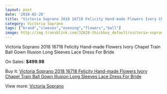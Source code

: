 ```yaml
---
layout: post
date: '2018-02-28'
title: "Victoria Soprano 2018 16718 Felicity Hand-made Flowers Ivory Chapel Train Ball Gown Illusion Long Sleeves Lace Dress For Bride"
category: Victoria Soprano
tags: ["brand","sleeves","evening","flowers","ball"]
image: http://img.transblink.com/32628-thickbox_default/victoria-soprano-2018-16718-felicity-hand-made-flowers-ivory-chapel-train-ball-gown-illusion-long-sleeves-lace-dress-for-bride.jpg
---
```

Victoria Soprano 2018 16718 Felicity Hand-made Flowers Ivory Chapel Train Ball Gown Illusion Long Sleeves Lace Dress For Bride

On Sales: **$499.98**
<a href="https://www.transblink.com/en/victoria-soprano/10996-victoria-soprano-2018-16718-felicity-hand-made-flowers-ivory-chapel-train-ball-gown-illusion-long-sleeves-lace-dress-for-bride.html"><amp-img layout="responsive" width="600" height="600" src="//img.transblink.com/32628-thickbox_default/victoria-soprano-2018-16718-felicity-hand-made-flowers-ivory-chapel-train-ball-gown-illusion-long-sleeves-lace-dress-for-bride.jpg" alt="Victoria Soprano 2018 16718 Felicity Hand-made Flowers Ivory Chapel Train Ball Gown Illusion Long Sleeves Lace Dress For Bride 0" /></a>
<a href="https://www.transblink.com/en/victoria-soprano/10996-victoria-soprano-2018-16718-felicity-hand-made-flowers-ivory-chapel-train-ball-gown-illusion-long-sleeves-lace-dress-for-bride.html"><amp-img layout="responsive" width="600" height="600" src="//img.transblink.com/32637-thickbox_default/victoria-soprano-2018-16718-felicity-hand-made-flowers-ivory-chapel-train-ball-gown-illusion-long-sleeves-lace-dress-for-bride.jpg" alt="Victoria Soprano 2018 16718 Felicity Hand-made Flowers Ivory Chapel Train Ball Gown Illusion Long Sleeves Lace Dress For Bride 1" /></a>
<a href="https://www.transblink.com/en/victoria-soprano/10996-victoria-soprano-2018-16718-felicity-hand-made-flowers-ivory-chapel-train-ball-gown-illusion-long-sleeves-lace-dress-for-bride.html"><amp-img layout="responsive" width="600" height="600" src="//img.transblink.com/32636-thickbox_default/victoria-soprano-2018-16718-felicity-hand-made-flowers-ivory-chapel-train-ball-gown-illusion-long-sleeves-lace-dress-for-bride.jpg" alt="Victoria Soprano 2018 16718 Felicity Hand-made Flowers Ivory Chapel Train Ball Gown Illusion Long Sleeves Lace Dress For Bride 2" /></a>
<a href="https://www.transblink.com/en/victoria-soprano/10996-victoria-soprano-2018-16718-felicity-hand-made-flowers-ivory-chapel-train-ball-gown-illusion-long-sleeves-lace-dress-for-bride.html"><amp-img layout="responsive" width="600" height="600" src="//img.transblink.com/32635-thickbox_default/victoria-soprano-2018-16718-felicity-hand-made-flowers-ivory-chapel-train-ball-gown-illusion-long-sleeves-lace-dress-for-bride.jpg" alt="Victoria Soprano 2018 16718 Felicity Hand-made Flowers Ivory Chapel Train Ball Gown Illusion Long Sleeves Lace Dress For Bride 3" /></a>
<a href="https://www.transblink.com/en/victoria-soprano/10996-victoria-soprano-2018-16718-felicity-hand-made-flowers-ivory-chapel-train-ball-gown-illusion-long-sleeves-lace-dress-for-bride.html"><amp-img layout="responsive" width="600" height="600" src="//img.transblink.com/32634-thickbox_default/victoria-soprano-2018-16718-felicity-hand-made-flowers-ivory-chapel-train-ball-gown-illusion-long-sleeves-lace-dress-for-bride.jpg" alt="Victoria Soprano 2018 16718 Felicity Hand-made Flowers Ivory Chapel Train Ball Gown Illusion Long Sleeves Lace Dress For Bride 4" /></a>
<a href="https://www.transblink.com/en/victoria-soprano/10996-victoria-soprano-2018-16718-felicity-hand-made-flowers-ivory-chapel-train-ball-gown-illusion-long-sleeves-lace-dress-for-bride.html"><amp-img layout="responsive" width="600" height="600" src="//img.transblink.com/32633-thickbox_default/victoria-soprano-2018-16718-felicity-hand-made-flowers-ivory-chapel-train-ball-gown-illusion-long-sleeves-lace-dress-for-bride.jpg" alt="Victoria Soprano 2018 16718 Felicity Hand-made Flowers Ivory Chapel Train Ball Gown Illusion Long Sleeves Lace Dress For Bride 5" /></a>
<a href="https://www.transblink.com/en/victoria-soprano/10996-victoria-soprano-2018-16718-felicity-hand-made-flowers-ivory-chapel-train-ball-gown-illusion-long-sleeves-lace-dress-for-bride.html"><amp-img layout="responsive" width="600" height="600" src="//img.transblink.com/32632-thickbox_default/victoria-soprano-2018-16718-felicity-hand-made-flowers-ivory-chapel-train-ball-gown-illusion-long-sleeves-lace-dress-for-bride.jpg" alt="Victoria Soprano 2018 16718 Felicity Hand-made Flowers Ivory Chapel Train Ball Gown Illusion Long Sleeves Lace Dress For Bride 6" /></a>
<a href="https://www.transblink.com/en/victoria-soprano/10996-victoria-soprano-2018-16718-felicity-hand-made-flowers-ivory-chapel-train-ball-gown-illusion-long-sleeves-lace-dress-for-bride.html"><amp-img layout="responsive" width="600" height="600" src="//img.transblink.com/32631-thickbox_default/victoria-soprano-2018-16718-felicity-hand-made-flowers-ivory-chapel-train-ball-gown-illusion-long-sleeves-lace-dress-for-bride.jpg" alt="Victoria Soprano 2018 16718 Felicity Hand-made Flowers Ivory Chapel Train Ball Gown Illusion Long Sleeves Lace Dress For Bride 7" /></a>
<a href="https://www.transblink.com/en/victoria-soprano/10996-victoria-soprano-2018-16718-felicity-hand-made-flowers-ivory-chapel-train-ball-gown-illusion-long-sleeves-lace-dress-for-bride.html"><amp-img layout="responsive" width="600" height="600" src="//img.transblink.com/32630-thickbox_default/victoria-soprano-2018-16718-felicity-hand-made-flowers-ivory-chapel-train-ball-gown-illusion-long-sleeves-lace-dress-for-bride.jpg" alt="Victoria Soprano 2018 16718 Felicity Hand-made Flowers Ivory Chapel Train Ball Gown Illusion Long Sleeves Lace Dress For Bride 8" /></a>
<a href="https://www.transblink.com/en/victoria-soprano/10996-victoria-soprano-2018-16718-felicity-hand-made-flowers-ivory-chapel-train-ball-gown-illusion-long-sleeves-lace-dress-for-bride.html"><amp-img layout="responsive" width="600" height="600" src="//img.transblink.com/32629-thickbox_default/victoria-soprano-2018-16718-felicity-hand-made-flowers-ivory-chapel-train-ball-gown-illusion-long-sleeves-lace-dress-for-bride.jpg" alt="Victoria Soprano 2018 16718 Felicity Hand-made Flowers Ivory Chapel Train Ball Gown Illusion Long Sleeves Lace Dress For Bride 9" /></a>

Buy it: [Victoria Soprano 2018 16718 Felicity Hand-made Flowers Ivory Chapel Train Ball Gown Illusion Long Sleeves Lace Dress For Bride](https://www.transblink.com/en/victoria-soprano/10996-victoria-soprano-2018-16718-felicity-hand-made-flowers-ivory-chapel-train-ball-gown-illusion-long-sleeves-lace-dress-for-bride.html "Victoria Soprano 2018 16718 Felicity Hand-made Flowers Ivory Chapel Train Ball Gown Illusion Long Sleeves Lace Dress For Bride")

View more: [Victoria Soprano](https://www.transblink.com/en/102-victoria-soprano "Victoria Soprano")